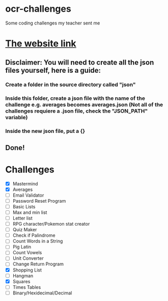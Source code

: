 # ocr-challenges
 Some coding challenges my teacher sent me
# [The website link](https://www.ocr.org.uk/Images/202838-20-code-challenges.pdf)
## Disclaimer: You will need to create all the json files yourself, here is a guide: 
### Create a folder in the source directory called "json"
### Inside this folder, create a json file with the name of the challenge e.g. averages becomes averages.json (Not all of the challenges requiere a .json file, check the "JSON_PATH" variable)
### Inside the new json file, put a {}
## Done!

# Challenges
- [x] Mastermind
- [x] Averages
- [ ] Email Validator
- [ ] Password Reset Program
- [ ] Basic Lists
- [ ] Max and min list
- [ ] Letter list
- [ ] RPG character/Pokemon stat creator 
- [ ] Quiz Maker
- [ ] Check if Palindrome
- [ ] Count Words in a String
- [ ] Pig Latin
- [ ] Count Vowels
- [ ] Unit Converter
- [ ] Change Return Program
- [x] Shopping List
- [ ] Hangman
- [x] Squares
- [ ] Times Tables
- [ ] Binary/Hexidecimal/Decimal
